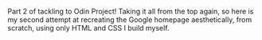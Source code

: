 Part 2 of tackling to Odin Project! Taking it all from the top again, so here is my second attempt at recreating the Google homepage aesthetically, from scratch, using only HTML and CSS I build myself.